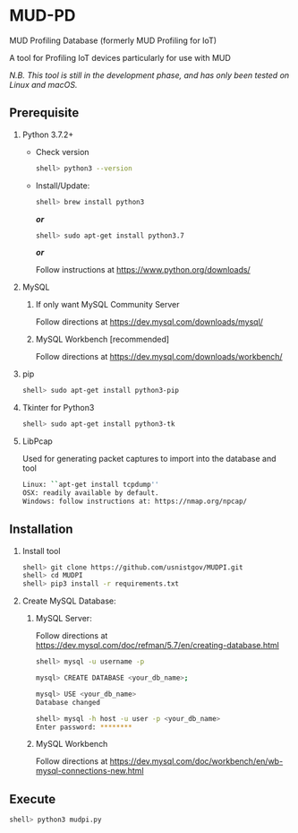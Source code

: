 # MUD-PD
MUD Profiling Database (formerly MUD Profiling for IoT)

A tool for Profiling IoT devices particularly for use with MUD

*N.B. This tool is still in the development phase, and has only been tested on Linux and macOS.*

## Prerequisite
1. Python 3.7.2+

   * Check version
     ```sh
     shell> python3 --version
     ```
   * Install/Update:
     ```sh
     shell> brew install python3
     ```
     ***or***

     ```sh
     shell> sudo apt-get install python3.7
     ```

     ***or***

     Follow instructions at https://www.python.org/downloads/

2. MySQL
   1. If only want MySQL Community Server

      Follow directions at https://dev.mysql.com/downloads/mysql/

   2. MySQL Workbench [recommended]

      Follow directions at https://dev.mysql.com/downloads/workbench/    

3. pip
   ```sh
   shell> sudo apt-get install python3-pip
   ```

4. Tkinter for Python3
   ```sh
   shell> sudo apt-get install python3-tk
   ```

5. LibPcap

   Used for generating packet captures to import into the database and tool 
   ```sh
   Linux: ``apt-get install tcpdump''
   OSX: readily available by default.
   Windows: follow instructions at: https://nmap.org/npcap/
   ```


## Installation

1. Install tool
   ```sh
   shell> git clone https://github.com/usnistgov/MUDPI.git
   shell> cd MUDPI
   shell> pip3 install -r requirements.txt
   ```

1. Create MySQL Database:

   1. MySQL Server:

      Follow directions at https://dev.mysql.com/doc/refman/5.7/en/creating-database.html

      ```sh
      shell> mysql -u username -p

      mysql> CREATE DATABASE <your_db_name>;

      mysql> USE <your_db_name>
      Database changed

      shell> mysql -h host -u user -p <your_db_name>
      Enter password: ********
      ```

   2. MySQL Workbench

      Follow directions at https://dev.mysql.com/doc/workbench/en/wb-mysql-connections-new.html


## Execute
```sh
shell> python3 mudpi.py
```